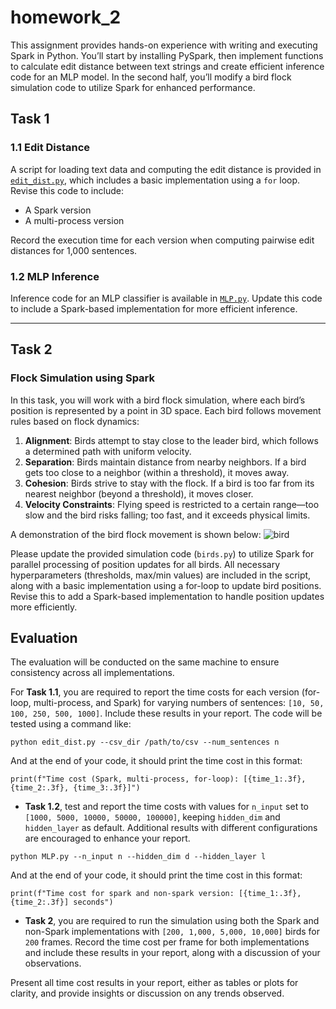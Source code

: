 # homework_2

This assignment provides hands-on experience with writing and executing Spark in Python. You’ll start by installing PySpark, then implement functions to calculate edit distance between text strings and create efficient inference code for an MLP model. In the second half, you’ll modify a bird flock simulation code to utilize Spark for enhanced performance.

## Task 1
### 1.1 Edit Distance
A script for loading text data and computing the edit distance is provided in [`edit_dist.py`](https://github.com/UB-CSE587/homework_2/blob/main/edit_dist.py), which includes a basic implementation using a `for` loop. Revise this code to include:
- A Spark version
- A multi-process version

Record the execution time for each version when computing pairwise edit distances for 1,000 sentences.

### 1.2 MLP Inference
Inference code for an MLP classifier is available in [`MLP.py`](https://github.com/UB-CSE587/homework_2/blob/main/MLP.py). Update this code to include a Spark-based implementation for more efficient inference.

---

## Task 2
### Flock Simulation using Spark
In this task, you will work with a bird flock simulation, where each bird’s position is represented by a point in 3D space. Each bird follows movement rules based on flock dynamics:

1. **Alignment**: Birds attempt to stay close to the leader bird, which follows a determined path with uniform velocity.
2. **Separation**: Birds maintain distance from nearby neighbors. If a bird gets too close to a neighbor (within a threshold), it moves away.
3. **Cohesion**: Birds strive to stay with the flock. If a bird is too far from its nearest neighbor (beyond a threshold), it moves closer.
4. **Velocity Constraints**: Flying speed is restricted to a certain range—too slow and the bird risks falling; too fast, and it exceeds physical limits.


A demonstration of the bird flock movement is shown below:
![bird](bird_simulation.gif)

Please update the provided simulation code (`birds.py`) to utilize Spark for parallel processing of position updates for all birds. All necessary hyperparameters (thresholds, max/min values) are included in the script, along with a basic implementation using a for-loop to update bird positions. Revise this to add a Spark-based implementation to handle position updates more efficiently.


## Evaluation

The evaluation will be conducted on the same machine to ensure consistency across all implementations.

For **Task 1.1**, you are required to report the time costs for each version (for-loop, multi-process, and Spark) for varying numbers of sentences: `[10, 50, 100, 250, 500, 1000]`. Include these results in your report. 
The code will be tested using a command like:
```
python edit_dist.py --csv_dir /path/to/csv --num_sentences n
```
And at the end of your code, it should print the time cost in this format:
```
print(f"Time cost (Spark, multi-process, for-loop): [{time_1:.3f}, {time_2:.3f}, {time_3:.3f}]")
```

- **Task 1.2**, test and report the time costs with values for `n_input` set to `[1000, 5000, 10000, 50000, 100000]`, keeping `hidden_dim` and `hidden_layer` as default. Additional results with different configurations are encouraged to enhance your report.
```
python MLP.py --n_input n --hidden_dim d --hidden_layer l
```
And at the end of your code, it should print the time cost in this format:
```
print(f"Time cost for spark and non-spark version: [{time_1:.3f},  {time_2:.3f}] seconds")
```

- **Task 2**, you are required to run the simulation using both the Spark and non-Spark implementations with `[200, 1,000, 5,000, 10,000]` birds for `200` frames. Record the time cost per frame for both implementations and include these results in your report, along with a discussion of your observations.

Present all time cost results in your report, either as tables or plots for clarity, and provide insights or discussion on any trends observed.
